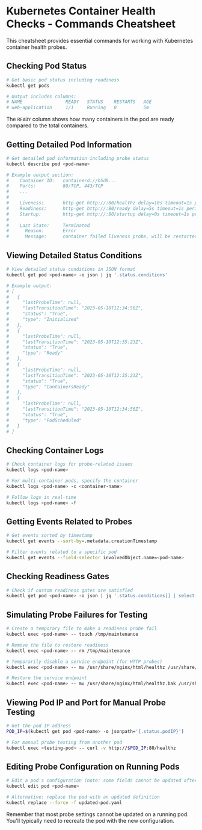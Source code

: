 # Kubernetes Container Health Checks - Commands Cheatsheet

This cheatsheet provides essential commands for working with Kubernetes container health probes.

## Checking Pod Status

```bash
# Get basic pod status including readiness
kubectl get pods

# Output includes columns:
# NAME                READY   STATUS    RESTARTS   AGE
# web-application     1/1     Running   0          5m
```

The `READY` column shows how many containers in the pod are ready compared to the total containers.

## Getting Detailed Pod Information

```bash
# Get detailed pod information including probe status
kubectl describe pod <pod-name>

# Example output section:
#    Container ID:   containerd://b5d9...
#    Ports:          80/TCP, 443/TCP
#    ...
#    
#    Liveness:       http-get http://:80/healthz delay=10s timeout=1s period=5s #success=1 #failure=3
#    Readiness:      http-get http://:80/ready delay=5s timeout=1s period=3s #success=1 #failure=3
#    Startup:        http-get http://:80/startup delay=0s timeout=1s period=2s #success=1 #failure=30
#    
#    Last State:     Terminated
#      Reason:       Error
#      Message:      container failed liveness probe, will be restarted
```

## Viewing Detailed Status Conditions

```bash
# View detailed status conditions in JSON format
kubectl get pod <pod-name> -o json | jq '.status.conditions'

# Example output:
# [
#   {
#     "lastProbeTime": null,
#     "lastTransitionTime": "2023-05-10T12:34:56Z",
#     "status": "True",
#     "type": "Initialized"
#   },
#   {
#     "lastProbeTime": null,
#     "lastTransitionTime": "2023-05-10T12:35:23Z",
#     "status": "True",
#     "type": "Ready"
#   },
#   {
#     "lastProbeTime": null,
#     "lastTransitionTime": "2023-05-10T12:35:23Z",
#     "status": "True",
#     "type": "ContainersReady"
#   },
#   {
#     "lastProbeTime": null,
#     "lastTransitionTime": "2023-05-10T12:34:56Z",
#     "status": "True",
#     "type": "PodScheduled"
#   }
# ]
```

## Checking Container Logs

```bash
# Check container logs for probe-related issues
kubectl logs <pod-name>

# For multi-container pods, specify the container
kubectl logs <pod-name> -c <container-name>

# Follow logs in real-time
kubectl logs <pod-name> -f
```

## Getting Events Related to Probes

```bash
# Get events sorted by timestamp
kubectl get events --sort-by=.metadata.creationTimestamp

# Filter events related to a specific pod
kubectl get events --field-selector involvedObject.name=<pod-name>
```

## Checking Readiness Gates

```bash
# Check if custom readiness gates are satisfied
kubectl get pod <pod-name> -o json | jq '.status.conditions[] | select(.type=="www.example.com/feature-1")'
```

## Simulating Probe Failures for Testing

```bash
# Create a temporary file to make a readiness probe fail
kubectl exec <pod-name> -- touch /tmp/maintenance

# Remove the file to restore readiness
kubectl exec <pod-name> -- rm /tmp/maintenance

# Temporarily disable a service endpoint (for HTTP probes)
kubectl exec <pod-name> -- mv /usr/share/nginx/html/healthz /usr/share/nginx/html/healthz.bak

# Restore the service endpoint
kubectl exec <pod-name> -- mv /usr/share/nginx/html/healthz.bak /usr/share/nginx/html/healthz
```

## Viewing Pod IP and Port for Manual Probe Testing

```bash
# Get the pod IP address
POD_IP=$(kubectl get pod <pod-name> -o jsonpath='{.status.podIP}')

# For manual probe testing from another pod
kubectl exec <testing-pod> -- curl -v http://$POD_IP:80/healthz
```

## Editing Probe Configuration on Running Pods

```bash
# Edit a pod's configuration (note: some fields cannot be updated after creation)
kubectl edit pod <pod-name>

# Alternative: replace the pod with an updated definition
kubectl replace --force -f updated-pod.yaml
```

Remember that most probe settings cannot be updated on a running pod. You'll typically need to recreate the pod with the new configuration.
